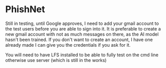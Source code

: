 # PhishNet
Still in testing, until Google approves, I need to add your gmail account to the test users 
before you are able to sign into it.
It is preferable to create a new gmail account with not as much 
messages on there, as the AI model hasn't been trained.
If you don't want to create an account, I have one already made
I can give you the credentials if you ask for it.


You will need to have LFS installed to be able to fully test on the cmd line
otherwise use server (which is still in the works)
